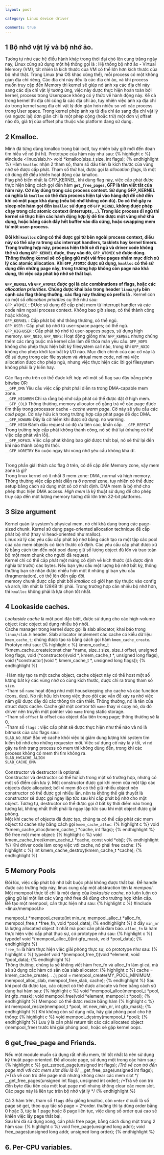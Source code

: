 ```yaml
---
layout: post

category: Linux device driver

comments: true
---
```


## 1 Bộ nhớ vật lý và bộ nhớ ảo.
Tương tự như các hệ điều hành khác trong thời đại chó lên cung trăng ngày nay, Linux cũng sử dụng một hệ thống gọi là : Hệ thống bộ nhớ ảo - Virtual Memory (VM), tất nhiên là kích thước của VM có thể lớn hơn kích thước của bộ nhớ thật.
Trong Linux (mà OS khác cũng thế), mỗi process có một không gian địa chỉ riêng. Các địa chỉ này đều là các địa chỉ ảo, và khi process muốn truy cập đến Memory thì kernel sẽ giúp nó ánh xạ các địa chỉ này sang các địa chỉ vật lý tương ứng, việc này được thực hiện hoàn toàn bởi kernel, process trong Userspace không có ý thức về hành động này.
Kể cả trong kernel thì địa chỉ cũng là các địa chỉ ảo, tuy nhiên việc ánh xạ địa chỉ ảo trong kernel sang địa chỉ vật lý đơn giản hơn nhiều so với các process trong User space. Trong kernel phép ánh xạ từ địa chỉ ảo sang địa chỉ vật lý (và ngược lại) đơn giản chỉ là một phép cộng (hoặc trừ) một đơn vị offset nào đó, giá trị của offset phụ thuộc vào platform đang sử dụng.

## 2 Kmalloc.
Mình đã từng dùng kmalloc trong bài ioctl, tuy nhiên bây giờ mới đến đoạn tìm hiểu về nó (hí hí). Prototype của hàm này như sau:
{% highlight c %}
#include <linux/slab.h>
void *kmalloc(size_t size, int flags);
{% endhighlight %}
Hàm <code>kmalloc</code> nhận 2 tham số, tham số đầu tiên là kích thước của vùng nhớ sẽ được cấp phát. Tham số thứ hai, được gọi là <i>allocation flags</i>, là một cờ dùng để điều khiển hoạt động của kmalloc.<br/>
Flag phổ biến nhất là GFP_KERNEL, khi dùng flag này, việc cấp phát được thực hiện bằng cách gọi đến hàm <code>__get_free_pages</code>, GFP là tên viết tắt của hàm này. Cờ này dùng trong các process context. Sử dụng GFP_KERNEL có nghĩa là <code>kmalloc</code> có thể đưa process hiện tại vào hàng đợi để chờ đến khi có một page khả dụng (nếu bộ nhớ không còn đủ). Do có thể gây ra sleep nên hàm gọi đến <code>kmalloc</code> sử dụng cờ <code>GFP_KERNEL</code> không được phép chạy trong các atomic context (interrupts,...). Trong lúc process đi ngủ thì kernel sẽ thực hiện các hành động hợp lý để tìm được một vùng nhớ khả dụng, hoặc bằng cách đẩy hết buffer vào đĩa cứng, hoặc swapping mem từ một user-process.<br/><br/>
Đôi khi <code>kmalloc</code> cũng có thể được gọi từ bên ngoài process context, điều này có thể xảy ra trong các interrupt handlers, tasklets hay kernel timers. Trong trường hợp này, process hiện thời sẽ đi ngủ và driver code không thể sử dụng <code>GFP_KERNEL</code> được, thay vào đó, <code>GFP_ATOMIC</code> sẽ được dùng. Thông thường kernel sẽ cố gắng giữ một vài free pages nhằm mục đích xử lý các atomic allocation. Khi <code>GFP_ATOMIC</code> được sử dụng, <code>kmalloc</code> có thể sử dụng đến những page này, trong trường hợp không còn page nào khả dụng, thì việc cấp phát bộ nhớ sẽ thất bại.<br/><br/>
<code>GFP_KERNEL</code> và <code>GFP_ATOMIC</code> được gọi là các combinations of flags, hoặc các <i>allocation priorities</i>. Chúng được khai báo trong header <code>linux/gfp</code> bên cạnh các flag thông thường, các flag này thường có prefix là <b>__</b>. Kernel còn có một số <i>allocation priorities</i> cụ thể như sau:<br/>
<code>GFP_ATOMIC</code> : ĐƯợc sử dụng để cấp phát mem từ interrupt handler và các code nằm ngoài process context. Không bao giờ sleep, có thể thành công hoặc không.<br/>
<code>GFP_KERNEL</code> : Cấp phát bộ nhớ thông thường, có thể ngủ.<br/>
<code>GFP_USER</code> : Cấp phát bộ nhớ từ user-space pages; có thể ngủ.<br/>
<code>GFP_HIGHUSER</code> : Cấp phát bộ nhớ từ user-spaces pages, sử  dụng high memory.
<code>GFP_NOIO</code>, <code>GFP_NOFS</code>: Hoạt động giống như <code>GFP_KERNEL</code> nhưng chúng thêm các ràng buộc mà kernel cần làm để thỏa mãn yêu cầu. <code>GFP_NOFS</code> không cho phép thực hiện bất kỳ filesystem call nào, trong khi <code>GFP_NOIO</code> không cho phép khởi tạo bất kỳ I/O nào. Mục đích chính của các cờ này là để sử dụng trong các file system và virtual mem code, nơi mà việc allocation được cho phép ngủ, nhưng việc thực hiện các lời gọi filesystem không phải là ý kiến hay.<br/><br/>
Các flag nêu trên có thể được kết hợp với một số flag sau đây bằng phép bitwise OR:<br/>
<code>__GFP_DMA</code> Yêu cầu việc cấp phát phải diễn ra trong DMA-capable mem zone.<br/>
<code>__GFP_HIGHMEM</code> Chỉ ra rằng bộ nhớ cấp phát có thể được đặt ở high mem.<br/>
<code>__GFP_COLD</code> Thông thường, memory allocator cố gắng trả về các page được tìm thấy trong processor cache - <i>cache warm page</i>. Cờ này sẽ yêu cầu các <i>cold page</i>. Cờ này hữu ích trong trường hợp cấp phát page để đọc DMA.<br/>
<code>__GFP_NOWARN</code> Đây là cờ hiếm khi được sử dụng. no warning.</br>
<code>__GFP_HIGH</code> Đánh dấu request có độ ưu tiên cao, khẩn cấp.
<code>__GFP_REPEAT</code> Trong trường hợp cấp phát không thành công, nó sẽ thử lại (nhưng có thể việc cấp phát vẫn lỗi).<br/>
<code>__GFP_NOFAIL</code> Việc cấp phát không bao giờ được thất bại, nó sẽ thử lại đến khi nào thành công thì thôi.<br/>
<code>__GFP_NORETRY</code> Bỏ cuộc ngay khi vùng nhớ yêu cầu không khả dĩ.<br/><br/>

Trong phần giải thích các flag ở trên, có đề cập đến Memory zone, vậy mem zone là gì?<br/>
Trong linux kernel có ít nhất 3 mem zone: DMA, normal và high memory. Thông thường việc cấp phát diễn ra ở <i>normal</i> zone, tuy nhiên có thể được setup bằng cách sử dụng một số cờ nhất định.
DMA mem là bộ nhớ cho phép thực hiện DMA access. <i>High mem</i> là kỹ thuật sử dụng để cho phép truy cập đến một lượng memory tương đối lớn trên 32-bit platforms.<br/>

## 3 Size argument
Kernel quản lý system's physical mem, nó chỉ khả dụng trong các page-sized chunk. Kernel sử dụng page-oriented allocation technique để cấp phát bộ nhớ (thay vì head-oriented như malloc).<br/>
Linux xử lý các yêu cầu cấp phát bộ nhơ bằng cách tạo ra một tập các pool của các mem objects có kích thước cố định. Các yêu cầu cấp phát được xử lý bằng cách tìm đến một pool đang giữ số lượng object đủ lớn và trao toàn bộ một mem chunk cho người đã request.<br/>
Kernel chỉ có thể cấp phát một mảng cố định về kích thước (đã được định nghĩa từ trước) các bytes. Nếu bạn yêu cầu một lượng bộ nhớ bất kỳ, thông thường bạn sẽ nhận được nhiều hơn một ít những gì bạn yêu cầu (fragmentation), có thể lên đến gấp đôi.<br/>
memory chunk được cấp phát bởi <i>kmalloc</i> có giới hạn tùy thuộc vào config và arch, lớn nhất là 128KB thì phải. Trong trường hợp cần nhiều bộ nhớ hơn, thì <code>kmalloc</code> không phải là lựa chọn tốt nhất.<br/>

## 4 Lookaside caches.
<i>Lookaside cache</i> là một pool đặc biệt, được sử dụng cho các high-volume object (các object sử dụng nhiều bộ nhớ).<br/>
Cache manager trong kernel được gọi là slab allocator, khai báo trong <code>linux/slab.h</code> header. Slab allocator implement các cache có kiểu dữ liệu <code>kmem_cache_t</code>; chúng được tạo ra bằng cách gọi hàm <code>kmem_cache_create</code>. Prototye như sau:
{% highlight c %}
kmem_cache_t *kmem_cache_create(const char *name, size_t size,
								size_t offset,
								unsigned long flags,
								void (*constructor)(void *, kmem_cache_t *, unsigned long flags),
								void (*constructor)(void *, kmem_cache_t *, unsigned long flags));
{% endhighlight %}

-Hàm này tạo ra một cache object, cache object này có thể host một số lượng bất kỳ các vùng nhớ có cùng kích thước, được chỉ ra trong tham số <code>size</code>.<br/>
-Tham số <code>name</code> hoạt động như một housekeeping cho cache và các function (cons, des). Nó rất hữu ích trong việc theo dõi các vấn đề xảy ra nhờ việc nắm giữ được đầy đủ các thông tin cần thiết. Thông thường, nó là tên của struct được cache. Cache giữ một contror tới <code>name</code> thay vì copy nó, do đó driver nên truyền một pointer vào <code>name</code> trong static storage.<br/>
-Tham số <code>offset</code> là offset của object đầu tiên trong page; thông thường sẽ là 0.<br/>
-Tham số <code>flags</code> : việc cấp phát sẽ được thực hiện như thế nào và nó là bitmask của các flags sau:<br/>
<code>SLAB_NO_REAP</code> Bảo vệ cache khỏi việc bị giảm dung lượng khi system tìm kiếm bộ nhớ cho những requester mới. Việc sử dụng cờ này là ý tồi, vì nó gây ra tình trạng process có mem thì không dùng đến, trong khi các process không có mem thì tìm không ra.<br/>
<code>SLAB_HWCACHE_ALIGN</code><br/>
<code>SLAB_CACHE_DMA</code><br/><br/>
Constructor và destructor là optional.<br/>
Constructor và destructor có thể hữ ích trong một số trường hợp, nhưng có một số điểm cần lưu ý. Một constructor được gọi khi mem của một tập các objects được allocated; bởi vì mem đó có thể giữ nhiều object nên constructor có thể được gọi nhiều lần, nên ta không thể giả thuyết là constructor sẽ được gọi ngay lập tức sau khi cấp phát bộ nhớ cho một object. Tương tự, destructor có thể được gọi ở bất kỳ thời điểm nào trong tương lai, không nhất thiết phải là ngay lập tức sau khi một object được giải phóng. <br/>
Một khi cache of objects đã được tạo, chúng ta có thể cấp phát các mem object từ cache này bằng cách gọi <code>kmem_cache_alloc</code>:
{% highlight c %}
void *kmem_cache_alloc(kmem_cache_t *cache, int flags);
{% endhighlight %}
Để free một mem object:
{% highlight c %}
void kmem_cache_free(kmem_cache_t *cache, const void *obj);
{% endhighlight %}
Khi driver code làm xong việc với cache, nó phải free cache:
{% highlight c %}
int kmem_cache_destroy(kmem_cache_t *cache);
{% endhighlight %}

## 5 Memory Pools
Đôi lúc, việc cấp phát bộ nhớ bắt buộc phải không được thất bại. Để handle được các trường hợp này, linus cung cấp một abstraction tên là <i>mempool</i>. Một mempool thực tế chỉ là một dạng của <i>lookaside cache</i>, nó luôn luôn có gắng gữ lại một list các vùng nhớ free để dùng cho trường hợp khẩn cấp.<br/>
Để tạo một mempool, cần thực hiện như sau:
{% highlight c %}
#include <linux/mempool.h>

mempool_t *mempool_create(int min_nr, mempool_alloc_t *alloc_fn, mempool_free_t *free_fn, void *pool_data);
{% endhighlight %}
ở đây <code>min_nr</code> là lượng allocated object ít nhất mà pool cần phải đảm bảo.
<code>alloc_fn</code> là hàm thực hiện việc cấp phát thực sự, có prototype như sau:
{% highlight c %}
typedef void *(mempool_alloc_t)(int gfp_mask, void *pool_data);
{% endhighlight %}
<br/>
<code>free_fn</code> là hàm thực hiện việc giải phóng thực sự, có prototype như sau:
{% highlight c %}
typedef void *(mempool_free_t)(void *element, void *pool_data);
{% endhighlight %}
<br/>
Thông thường, chúng ta sẽ không viết hàm free_fn và alloc_fn làm gì cả, mà sẽ sử dụng các hàm có sẵn của slab allocator:
{% highlight c %}
cache = kmem_cache_create(. . .);
pool = mempool_create(MY_POOL_MINIMUM, mempool_alloc_slab, mempool_free_slab, cache);
{% endhighlight %}
Sau khi pool đã được tạo, các object có thể được allocate và free bằng cách sử dụng hai hàm sau:
{% highlight c %}
void *mempool_alloc(mempool_t *pool, int gfp_mask);
void mempool_free(void *element, mempool_t *pool);
{% endhighlight %}
Mempool có thể được resize bằng hàm 
{% highlight c %}
int mempool_resize(mempool_t *pool, int new_min_nr, int gfp_mask);
{% endhighlight %}
Khi không còn sử dụng nữa, hãy giải phóng pool cho hệ thống:
{% highlight c %}
void mempool_destroy(mempool_t *pool);
{% endhighlight %}
Lưu ý là cần phải return tất các các allocated object (mempool_free) trước khi giải phóng pool, hoặc sẽ gặp kernel oops. 

## 6 get_free_page and Friends.
Nếu một module muốn sử dụng rất nhiều mem, thì tốt nhất là nên sử dụng kỹ thuật page-oriented. Để allocate page, sử dụng một trong các hàm sau:
{% highlight c %}
get_zeroed_page(unsigned int flags);
/*Trả về con trỏ đến page mới với các mem slot đều là 0*/
__get_free_page(unsigned int flags);
/*Trả về con trỏ đến page mới nhưng không clear các mem slot */
__get_free_pages(unsigned int flags, unsigned int order);
/*Trả về con trỏ đến byte đầu tiên của một loạt page mới nhưng không clear các mem slot. Các page này là liên tục trên bộ nhớ vật lý */
{% endhighlight %}

Cả 3 hàm trên, tham số <code>flags</code> đều giống kmalloc, còn <code>order</code> ở cuối là số page sẽ get, theo quy tắc số page = 2^order. thường thì ta dùng order bằng 0 hoặc 3, tức là 1 page hoặc 8 page liên tục, việc dùng số order quá cao sẽ khiến việc lấy page thất bại.<br/>
Sau khi đã sử dụng xong, cần phải free page, bằng cách dùng một trong 2 hàm sau:
{% highlight c %}
void free_page(unsigned long addr);
void free_pages(unsigned long addr, unsigned long order);
{% endhighlight %}

## 6. Per-CPU variables.
